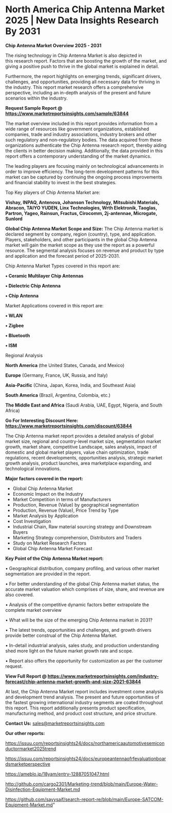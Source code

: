 # North America Chip Antenna Market 2025 | New Data Insights Research By 2031

<Strong> Chip Antenna Market Overview 2025 - 2031</strong>

The rising technology in Chip Antenna Market is also depicted in this research report. Factors that are boosting the growth of the market, and giving a positive push to thrive in the global market is explained in detail.

Furthermore, the report highlights on emerging trends, significant drivers, challenges, and opportunities, providing all necessary data for thriving in the industry. This report market research offers a comprehensive perspective, including an in-depth analysis of the present and future scenarios within the industry.

<strong>Request Sample Report @ <a href=https://www.marketreportsinsights.com/sample/63844>https://www.marketreportsinsights.com/sample/63844</a></strong>

The market overview included in this report provides information from a wide range of resources like government organizations, established companies, trade and industry associations, industry brokers and other such regulatory and non-regulatory bodies. The data acquired from these organizations authenticate the Chip Antenna research report, thereby aiding the clients in better decision making. Additionally, the data provided in this report offers a contemporary understanding of the market dynamics.

The leading players are focusing mainly on technological advancements in order to improve efficiency. The long-term development patterns for this market can be captured by continuing the ongoing process improvements and financial stability to invest in the best strategies.

Top Key players of Chip Antenna Market are:

<strong>Vishay, INPAQ, Antenova, Johanson Technology, Mitsubishi Materials, Abracon, TAIYO YUDEN, Linx Technologies, Wrth Elektronik, Taoglas, Partron, Yageo, Rainsun, Fractus, Cirocomm, 2j-antennae, Microgate, Sunlord</strong>

<strong><b>Global Chip Antenna Market Scope and Size:</b></strong>
The Chip Antenna market is declared segment by company, region (country), type, and application. Players, stakeholders, and other participants in the global Chip Antenna market will gain the market scope as they use the report as a powerful resource. The segmental analysis focuses on revenue and product by type and application and the forecast period of 2025-2031.

Chip Antenna Market Types covered in this report are:

<strong>• Ceramic Multilayer Chip Antennas

• Dielectric Chip Antenna

• Chip Antenna</strong>

Market Applications covered in this report are:

<strong>• WLAN

• Zigbee

• Bluetooth

• ISM</strong> 

Regional Analysis

<strong>North America</strong> (the United States, Canada, and Mexico)

<strong>Europe</strong> (Germany, France, UK, Russia, and Italy)

<strong>Asia-Pacific</strong> (China, Japan, Korea, India, and Southeast Asia)

<strong>South America</strong> (Brazil, Argentina, Colombia, etc.)

<strong>The Middle East and Africa</strong> (Saudi Arabia, UAE, Egypt, Nigeria, and South Africa)

<strong>Go For Interesting Discount Here: <a href=https://www.marketreportsinsights.com/discount/63844>https://www.marketreportsinsights.com/discount/63844</a></strong>

The Chip Antenna market report provides a detailed analysis of global market size, regional and country-level market size, segmentation market growth, market share, competitive Landscape, sales analysis, impact of domestic and global market players, value chain optimization, trade regulations, recent developments, opportunities analysis, strategic market growth analysis, product launches, area marketplace expanding, and technological innovations.

<strong><b>Major factors covered in the report:</b></strong>
<ul>
  <li>Global Chip Antenna Market </li>
  <li>Economic Impact on the Industry</li>
  <li>Market Competition in terms of Manufacturers</li>
  <li>Production, Revenue (Value) by geographical segmentation</li>
  <li>Production, Revenue (Value), Price Trend by Type</li>
  <li>Market Analysis by Application</li>
  <li>Cost Investigation</li>
  <li>Industrial Chain, Raw material sourcing strategy and Downstream Buyers</li>
  <li>Marketing Strategy comprehension, Distributors and Traders</li>
  <li>Study on Market Research Factors</li>
  <li>Global Chip Antenna Market Forecast</li>
</ul>

<strong><b>Key Point of the Chip Antenna Market report:</b></strong>

• Geographical distribution, company profiling, and various other market segmentation are provided in the report.

• For better understanding of the global Chip Antenna market status, the accurate market valuation which comprises of size, share, and revenue are also covered.

• Analysis of the competitive dynamic factors better extrapolate the complete market overview

• What will be the size of the emerging Chip Antenna market in 2031?

• The latest trends, opportunities and challenges, and growth drivers provide better construal of the Chip Antenna Market.

• In-detail industrial analysis, sales study, and production understanding shed more light on the future market growth rate and scope.

• Report also offers the opportunity for customization as per the customer request.

<strong><b>View Full Report @ <a href=https://www.marketreportsinsights.com/industry-forecast/chip-antenna-market-growth-and-size-2021-63844>https://www.marketreportsinsights.com/industry-forecast/chip-antenna-market-growth-and-size-2021-63844</a></b></strong>


At last, the Chip Antenna Market report includes investment come analysis and development trend analysis. The present and future opportunities of the fastest growing international industry segments are coated throughout this report. This report additionally presents product specification, manufacturing method, and product cost structure, and price structure.

<strong>Contact Us:</strong>
sales@marketreportsinsights.com

<strong>Our other reports:</strong>

<a href=https://issuu.com/reportsinsights24/docs/northamericaautomotivesemiconductormarket2025trend>https://issuu.com/reportsinsights24/docs/northamericaautomotivesemiconductormarket2025trend</a>

<a href=https://issuu.com/reportsinsights24/docs/europeantennaofrfevaluationboardsmarketperspective>https://issuu.com/reportsinsights24/docs/europeantennaofrfevaluationboardsmarketperspective</a>

<a href=https://ameblo.jp/18yam/entry-12887051047.html>https://ameblo.jp/18yam/entry-12887051047.html</a>

<a href=http://github.com/cargo2301/Marketing-trend/blob/main/Europe-Water-Disinfection-Equipment-Market.md>http://github.com/cargo2301/Marketing-trend/blob/main/Europe-Water-Disinfection-Equipment-Market.md</a>

<a href=https://github.com/sayysaif/search-report-re/blob/main/Europe-SATCOM-Equipment-Market.md>https://github.com/sayysaif/search-report-re/blob/main/Europe-SATCOM-Equipment-Market.md</a>"
